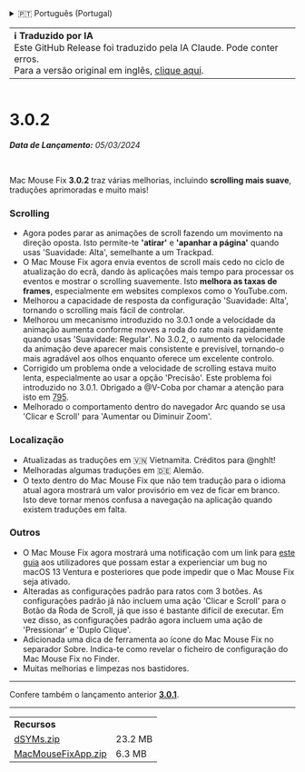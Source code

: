 <details>
<summary>🇵🇹 Português (Portugal)</summary>

[🇬🇧 English (GitHub)](https://github.com/noah-nuebling/mac-mouse-fix/releases/tag/3.0.2)\
[🇦🇩 Català](https://redirect.macmousefix.com/?target=mmf-release&tag=3.0.2&locale=ca)\
[🇩🇪 Deutsch](https://redirect.macmousefix.com/?target=mmf-release&tag=3.0.2&locale=de)\
[🇪🇸 Español](https://redirect.macmousefix.com/?target=mmf-release&tag=3.0.2&locale=es)\
[🇫🇷 Français](https://redirect.macmousefix.com/?target=mmf-release&tag=3.0.2&locale=fr)\
[🇮🇩 Indonesia](https://redirect.macmousefix.com/?target=mmf-release&tag=3.0.2&locale=id)\
[🇮🇹 Italiano](https://redirect.macmousefix.com/?target=mmf-release&tag=3.0.2&locale=it)\
[🇭🇺 Magyar](https://redirect.macmousefix.com/?target=mmf-release&tag=3.0.2&locale=hu)\
[🇳🇱 Nederlands](https://redirect.macmousefix.com/?target=mmf-release&tag=3.0.2&locale=nl)\
[🇵🇱 Polski](https://redirect.macmousefix.com/?target=mmf-release&tag=3.0.2&locale=pl)\
[🇧🇷 Português (Brasil)](https://redirect.macmousefix.com/?target=mmf-release&tag=3.0.2&locale=pt-BR)\
**🇵🇹 Português (Portugal)**\
[🇷🇴 Română](https://redirect.macmousefix.com/?target=mmf-release&tag=3.0.2&locale=ro)\
[🇸🇪 Svenska](https://redirect.macmousefix.com/?target=mmf-release&tag=3.0.2&locale=sv)\
[🇻🇳 Tiếng Việt](https://redirect.macmousefix.com/?target=mmf-release&tag=3.0.2&locale=vi)\
[🇹🇷 Türkçe](https://redirect.macmousefix.com/?target=mmf-release&tag=3.0.2&locale=tr)\
[🇨🇿 Čeština](https://redirect.macmousefix.com/?target=mmf-release&tag=3.0.2&locale=cs)\
[🇬🇷 Ελληνικά](https://redirect.macmousefix.com/?target=mmf-release&tag=3.0.2&locale=el)\
[🇷🇺 Русский](https://redirect.macmousefix.com/?target=mmf-release&tag=3.0.2&locale=ru)\
[🇺🇦 Українська](https://redirect.macmousefix.com/?target=mmf-release&tag=3.0.2&locale=uk)\
[🇮🇱 עברית](https://redirect.macmousefix.com/?target=mmf-release&tag=3.0.2&locale=he)\
[🇸🇦 العربية](https://redirect.macmousefix.com/?target=mmf-release&tag=3.0.2&locale=ar)\
[🇮🇳 हिन्दी](https://redirect.macmousefix.com/?target=mmf-release&tag=3.0.2&locale=hi)\
[🇹🇭 ไทย](https://redirect.macmousefix.com/?target=mmf-release&tag=3.0.2&locale=th)\
[🇨🇳 中文 (简体)](https://redirect.macmousefix.com/?target=mmf-release&tag=3.0.2&locale=zh-Hans)\
[🇨🇳 中文 (繁體)](https://redirect.macmousefix.com/?target=mmf-release&tag=3.0.2&locale=zh-Hant)\
[🇭🇰 中文（香港)](https://redirect.macmousefix.com/?target=mmf-release&tag=3.0.2&locale=zh-HK)\
[🇯🇵 日本語](https://redirect.macmousefix.com/?target=mmf-release&tag=3.0.2&locale=ja)\
[🇰🇷 한국어](https://redirect.macmousefix.com/?target=mmf-release&tag=3.0.2&locale=ko)\
[Help translate Mac Mouse Fix to different languages!](https://github.com/noah-nuebling/mac-mouse-fix/discussions/731)
</details>
<table align=><td>
<b>ℹ️ Traduzido por IA</b><br>
Este GitHub Release foi traduzido pela IA Claude. Pode conter erros.<br>
Para a versão original em inglês, <a href="https://github.com/noah-nuebling/mac-mouse-fix/releases/tag/3.0.2">clique aqui</a>.
</td></table>

<table></table>

# 3.0.2
***Data de Lançamento:** 05/03/2024*

<br>

Mac Mouse Fix **3.0.2** traz várias melhorias, incluindo **scrolling mais suave**, traduções aprimoradas e muito mais!

### Scrolling

- Agora podes parar as animações de scroll fazendo um movimento na direção oposta. Isto permite-te **'atirar'** e **'apanhar a página'** quando usas 'Suavidade: Alta', semelhante a um Trackpad.
- O Mac Mouse Fix agora envia eventos de scroll mais cedo no ciclo de atualização do ecrã, dando às aplicações mais tempo para processar os eventos e mostrar o scrolling suavemente. Isto **melhora as taxas de frames**, especialmente em websites complexos como o YouTube.com.
- Melhorou a capacidade de resposta da configuração 'Suavidade: Alta', tornando o scrolling mais fácil de controlar.
- Melhorou um mecanismo introduzido no 3.0.1 onde a velocidade da animação aumenta conforme moves a roda do rato mais rapidamente quando usas 'Suavidade: Regular'. No 3.0.2, o aumento da velocidade da animação deve aparecer mais consistente e previsível, tornando-o mais agradável aos olhos enquanto oferece um excelente controlo.
- Corrigido um problema onde a velocidade de scrolling estava muito lenta, especialmente ao usar a opção 'Precisão'. Este problema foi introduzido no 3.0.1. Obrigado a @V-Coba por chamar a atenção para isto em [795](https://github.com/noah-nuebling/mac-mouse-fix/issues/795).
- Melhorado o comportamento dentro do navegador Arc quando se usa 'Clicar e Scroll' para 'Aumentar ou Diminuir Zoom'.

### Localização

- Atualizadas as traduções em 🇻🇳 Vietnamita. Créditos para @nghlt!
- Melhoradas algumas traduções em 🇩🇪 Alemão.
- O texto dentro do Mac Mouse Fix que não tem tradução para o idioma atual agora mostrará um valor provisório em vez de ficar em branco. Isto deve tornar menos confusa a navegação na aplicação quando existem traduções em falta.

### Outros

- O Mac Mouse Fix agora mostrará uma notificação com um link para [este guia](https://github.com/noah-nuebling/mac-mouse-fix/discussions/861) aos utilizadores que possam estar a experienciar um bug no macOS 13 Ventura e posteriores que pode impedir que o Mac Mouse Fix seja ativado.
- Alteradas as configurações padrão para ratos com 3 botões. As configurações padrão já não incluem uma ação 'Clicar e Scroll' para o Botão da Roda de Scroll, já que isso é bastante difícil de executar. Em vez disso, as configurações padrão agora incluem uma ação de 'Pressionar' e 'Duplo Clique'.
- Adicionada uma dica de ferramenta ao ícone do Mac Mouse Fix no separador Sobre. Indica-te como revelar o ficheiro de configuração do Mac Mouse Fix no Finder.
- Muitas melhorias e limpezas nos bastidores.

---

Confere também o lançamento anterior [**3.0.1**](https://redirect.macmousefix.com/?target=mmf-release&tag=3.0.1&locale=pt-PT).

---

<table align="start">
<tr>
    <td colspan=2>
        <b>Recursos</b>
    </td>
</tr>
<tr>
    <td><a href="https://github.com/noah-nuebling/mac-mouse-fix/releases/download/3.0.2/dSYMs.zip">dSYMs.zip</a></td>
    <td>23.2 MB</td>
</tr>
<tr>
    <td><a href="https://github.com/noah-nuebling/mac-mouse-fix/releases/download/3.0.2/MacMouseFixApp.zip">MacMouseFixApp.zip</a></td>
    <td>6.3 MB</td>
</tr>
</table>
